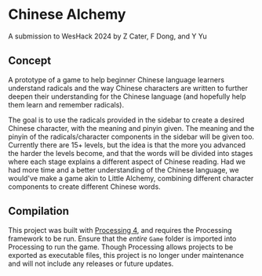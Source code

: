 # Chinese Alchemy

A submission to WesHack 2024 by Z Cater, F Dong, and Y Yu

## Concept

A prototype of a game to help beginner Chinese language learners understand radicals and the way Chinese characters are written to further deepen their understanding for the Chinese language (and hopefully help them learn and remember radicals). 

The goal is to use the radicals provided in the sidebar to create a desired Chinese character, with the meaning and pinyin given. The meaning and the pinyin of the radicals/character components in the sidebar will be given too. Currently there are 15+ levels, but the idea is that the more you advanced the harder the levels become, and that the words will be divided into stages where each stage explains a different aspect of Chinese reading. Had we had more time and a better understanding of the Chinese language, we would've make a game akin to Little Alchemy, combining different character components to create different Chinese words. 

## Compilation

This project was built with [Processing 4](https://processing.org/), and requires the Processing framework to be run. Ensure that the *entire* `Game` folder is imported into Processing to run the game. Though Processing allows projects to be exported as executable files, this project is no longer under maintenance and will not include any releases or future updates.
